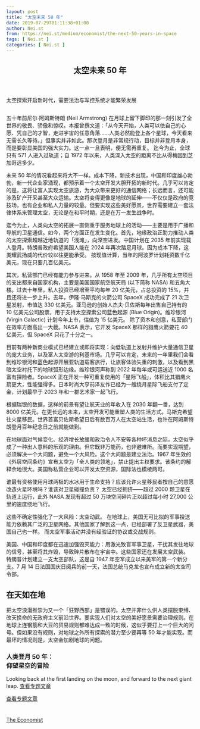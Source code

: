 ```yaml
---
layout: post
title: "太空未来 50 年"
date: 2019-07-29T01:11:38+01:00
author: Nei.st
from: https://nei.st/medium/economist/the-next-50-years-in-space
tags: [ Nei.st ]
categories: [ Nei.st ]
---
```


<article class="post-2387 post type-post status-publish format-standard hentry category-economist" id="post-2387">
 <header class="page-header medium Archives">
  <div class="page-header__image">
  </div>
  <div class="page-header__content">
   <h1 class="page-title text-align-center">
    太空未来 50 年
   </h1>
  </div>
 </header>
 <div class="entry-content aesop-entry-content" id="post-2387-content">
  <link as="font" crossorigin="anonymous" href="//cdn.jsdelivr.net/gh/0nd1jyU39XQ/_/glyph/font-face/0uIzqoZjSuJfvSBnvgXTcApMtcVhMcpr.woff" rel="preload" type="font/woff"/>
  <link as="font" crossorigin="anonymous" href="//cdn.jsdelivr.net/gh/0nd1jyU39XQ/_/glyph/font-face/1sTnSLZWDKucPX6SAk.woff" rel="preload" type="font/woff"/>
  <p class="blog-post__description">
   太空探索开启新时代，需要法治与军控系统才能繁荣发展
  </p>
  <span id="more-2387">
  </span>
  <div class="navigation__primary-inner">
   <a class="economist__link-logo" href="//nei.st/medium/economist">
   </a>
  </div>
  <div class="container img component-image">
   <div class="aspectRatioPlaceholder">
    <div class="progressiveMedia" data-height="720" data-width="1280">
     <img alt="" class="progressiveMedia-image" data-src="https://cdn.jsdelivr.net/gh/0nd1jyU39XQ/_/img/1/e52bf525ly1g5gdi1z47uj20zk0k0wgv.jpg" src="https://cdn.jsdelivr.net/gh/0nd1jyU39XQ/_/img/1/e52bf525ly1g5gdi1z47uj20zk0k0wgv.jpg"/>
    </div>
   </div>
  </div>
  <p>
   五十年前尼尔·阿姆斯特朗 (Neil Armstrong) 在月球上留下脚印的那一刻引发了全世界的敬畏、骄傲和惊叹。本报曾撰文道：「从今天开始，人类可以依自己的心愿、凭自己的才智，走进宇宙的任意角落……人类必然能登上各个星球，今天看来无需长久等待。」但事实并非如此。那次登月是非常规行动，目标并非登月本身，而是要彰显美国的强大实力。这一点一旦表明，便无需再重复。
   <span class="markup--p">
    迄今为止，全球只有 571 人进入过轨道；自 1972 年以来，人类深入太空的距离不比从得梅因到芝加哥远多少。
   </span>
  </p>
  <p>
   未来 50 年的情况看起来将大不一样。成本下降，新技术出现，中国和印度雄心勃勃，新一代企业家涌现，都预示着一个太空开发大胆开拓的新时代。几乎可以肯定的是，这将让富人实现太空旅游，为大众带来更好的通信网络；长远而言，还可能涉及矿产开采甚至大众运输。太空将变得更像是地球的延伸——不仅仅是政府的竞技场，也有企业和私人力量的较量。但要实现这些美好愿景，世界需要建立一套法律体系来管理太空，无论是在和平时期，还是在万一发生战争时。
  </p>
  <p>
   迄今为止，人类向太空的拓展一直侧重于服务地球上的活动——主要是用于广播和导航的卫星通信。如今，两个方面正在发生变化。首先，地缘政治正助力推动人类的太空探索超越近地轨道的「浅滩」，向深空进发。中国计划在 2035 年前实现载人登月。特朗普政府希望美国人能在 2024 年再次踏足月球。因为成本下降，这类耀武扬威的代价较以往更能承受。
   <span class="markup--p">
    按现值计算，当年的阿波罗计划耗资数千亿美元，现在只要几百亿美元。
   </span>
  </p>
  <p>
   其次，私营部门已经有能力参与进来。从 1958 年至 2009 年，几乎所有太空项目的支出都来自国家机构，主要是美国国家航空航天局 (以下简称 NASA) 和五角大楼。过去十年里，私人投资已经增至平均每年 20 亿美元，占总投资的 15%，并且还将进一步上升。去年，伊隆·马斯克的火箭公司 SpaceX 成功完成了 21 次卫星发射，市值达 330 亿美元。亚马逊的创始人杰夫·贝佐斯每年出售自己持有的 10 亿美元公司股票，用于支持太空探索公司蓝色起源 (Blue Origin)。维珍银河 (Virgin Galactic) 计划今年上市，估值为 15 亿美元。
   <span class="markup--p">
    除了资本和创意，私营部门在效率方面高出一大截。NASA 表示，它开发 SpaceX 那样的猎鹰火箭要花 40 亿美元，但 SpaceX 只花了十分之一。
   </span>
  </p>
  <p>
   目前有两种新商业模式已经建立或即将实现：向低轨道上发射并维护大量通信卫星的庞大业务，以及富人太空游的利基市场。几乎可以肯定，未来的一年里我们会看到维珍银河和蓝色起源开展亚轨道载客旅行，让旅客体验失重的刺激，以及看到黑暗太空衬托下的地球弧形边缘。维珍银河声称到 2022 年每年或可运送近 1000 名富有探险者。SpaceX 正在开发一种可重复使用的「星际飞船」，体积比其猎鹰火箭更大，性能强得多。日本时尚大亨前泽友作已经为一艘绕月星际飞船支付了定金，计划最早于 2023 年和一群艺术家一起飞行。
  </p>
  <div class="code-block code-block-1" style="margin: 8px 0; clear: both;">
   <div class="container ads_KbHEVhh8Rw">
    <div class="card card--blog post-sidebar">
     <div class="card-body">
      <div class="logo_ngcontent-kty-0">
      </div>
      <div class="iframe-blocker U6XAMK63Vh00WqvF2BacIQ">
       <div class="background-h60B">
       </div>
       <div class="WumZiPCS4MeMw4pxQ">
       </div>
      </div>
     </div>
     <div class="card-footer">
      <div class="card-footer-wrapper" layout="row bottom-left">
      </div>
     </div>
    </div>
   </div>
  </div>
  <p>
   根据瑞银的数据，这样的前景有望让航天业的年收入在 2030 年翻一番，达到 8000 亿美元。在更长远的未来，太空开发可能重塑人类的生活方式。马斯克希望往火星移民。世界首富贝佐斯希望日后有数百万人在太空站生活，也许在阿姆斯特朗登月百年纪念日之前就能做到。
  </p>
  <p>
   在地球面对气候变化、经济增长放缓和政治令人不安等各种坏消息之际，太空似乎成了一种出人意料的乐观的理由。但它既非万能药，也非避难所。而要实现期望，必须解决一个大问题，避免一个大风险。这个大问题是建立法治。1967 年生效的《外层空间条约》宣布太空为「全人类的领地」，禁止提出主权要求。该条约的解释余地很大。美国称私营企业可以开发太空资源，国际法也模棱两可。
  </p>
  <p>
   谁最有资格使用月球两极的水冰用于生命支持？应该允许火星移民者按自己的意愿改造火星环境吗？谁该对卫星碰撞负责？
   <span class="markup--p">
    太空已经拥挤——超过 2000 颗卫星在轨道上运行，此外 NASA 发现有超过 50 万块空间碎片正以超过每小时 27,000 公里的速度绕地飞行。
   </span>
  </p>
  <p>
   这些不确定性强化了一大风险：太空动武。
   <span class="markup--p">
    在地球上，美国无可比拟的军事投送能力依赖其广泛的卫星网络。其他国家了解到这一点，已经部署了反卫星武器，美国自己也一样。
   </span>
   而太空军事活动并没有经验证的协议或交战规则。
  </p>
  <p>
   美国、中国和印度都在迅速加强毁灭能力：用激光致盲军事卫星，干扰其发往地球的信号，甚至将其炸毁，导致碎片散布在宇宙中。这些国家还在发展太空武装。
   <span class="markup--p">
    特朗普计划建立一支太空部队，这是自 1947 年空军成立以来美军的第一个新分支。7 月 14 日法国国庆日阅兵的前一天，法国总统马克龙也宣布成立新的太空司令部。
   </span>
  </p>
  <p>
   <h2>
    在天如在地
   </h2>
  </p>
  <div class="code-block code-block-1" style="margin: 8px 0; clear: both;">
   <div class="container ads_KbHEVhh8Rw">
    <div class="card card--blog post-sidebar">
     <div class="card-body">
      <div class="logo_ngcontent-kty-0">
      </div>
      <div class="iframe-blocker U6XAMK63Vh00WqvF2BacIQ">
       <div class="background-h60B">
       </div>
       <div class="WumZiPCS4MeMw4pxQ">
       </div>
      </div>
     </div>
     <div class="card-footer">
      <div class="card-footer-wrapper" layout="row bottom-left">
      </div>
     </div>
    </div>
   </div>
  </div>
  <p>
   把太空浪漫推崇为又一个「狂野西部」是错误的。太空并非什么供人类摆脱束缚、改天换命的无政府主义前沿世界。要实现人们对太空的美好愿景需要治理规则。在地球上连钢筋和大豆的贸易规则都难达成一致的时候，这似乎要打上一个巨大的问号。但如果没有规则，对地球之外所有探索的潜力至少要再等 50 年才能实现。而最坏的情况则是，太空会加剧地球的问题。
  </p>
  <div class="interactive-graphic" id="moon-anniversary-trousers">
   <div class="g-privacy-widget" data-preview-slug="2019-03-12-privacy-collection" id="g-graphic">
    <div class="g-widget-container">
     <div class="widget-header">
      <h3>
       人类登月 50 年：
       <br/>
       仰望星空的冒险
      </h3>
      <p>
       Looking back at the first landing on the moon, and forward to the next giant leap.
       <a href="https://nei.st/apollo-11-moon-landing-50th-anniversary?source=https://www.economist.com/leaders/2019/07/18/a-new-age-of-space-exploration-is-beginning">
        查看专题文章
       </a>
      </p>
     </div>
     <p class="g-bottom-link">
      <a href="https://nei.st/apollo-11-moon-landing-50th-anniversary?source=https://www.economist.com/leaders/2019/07/18/a-new-age-of-space-exploration-is-beginning" rel="noopener noreferrer" target="_blank">
       查看专题文章
      </a>
     </p>
    </div>
   </div>
  </div>
  <div class="code-block code-block-2" style="margin: 8px 0; clear: both;">
   <br/>
   <div class="container ads_KbHEVhh8Rw">
    <div class="card card--blog post-sidebar">
     <div class="card-body">
      <div class="logo_ngcontent-kty-0">
      </div>
      <div class="iframe-blocker U6XAMK63Vh00WqvF2BacIQ">
       <div class="background-h60B">
       </div>
       <div class="WumZiPCS4MeMw4pxQ">
       </div>
      </div>
     </div>
     <div class="card-footer">
      <div class="card-footer-wrapper" layout="row bottom-left">
      </div>
     </div>
    </div>
   </div>
  </div>
 </div>
 <footer class="entry-footer">
  <div class="categories icon-link">
   <a href="https://nei.st/category/medium/economist" rel="category tag">
    The Economist
   </a>
  </div>
 </footer>
</article>

